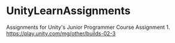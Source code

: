# UnityLearnAssignments
Assignments for Unity's Junior Programmer Course  Assignment 1. https://play.unity.com/mg/other/builds-02-3

